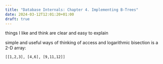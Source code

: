```yaml
---
title: "Database Internals: Chapter 4. Implementing B-Trees"
date: 2024-03-12T12:01:20+01:00
draft: true
---
```


things I like and think are clear and easy to explain

simple and useful ways of thinking of access and logarithmic bisection is a 2-D array:

`[[1,2,3], [4,6], [9,11,12]]`
